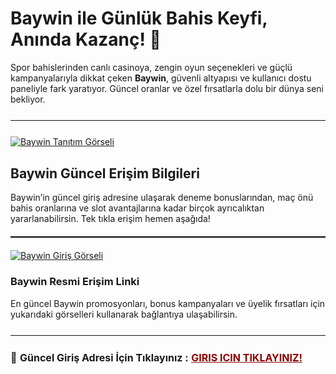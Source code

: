 <h1>Baywin ile Günlük Bahis Keyfi, Anında Kazanç! 🎯</h1>
<p>
  Spor bahislerinden canlı casinoya, zengin oyun seçenekleri ve güçlü kampanyalarıyla dikkat çeken <strong>Baywin</strong>, güvenli altyapısı ve kullanıcı dostu paneliyle fark yaratıyor. Güncel oranlar ve özel fırsatlarla dolu bir dünya seni bekliyor.
</p>

<hr style="border:none;height:1.5px;background:#111;margin:25px 0;">
<a href="https://ibb.co/j9n40bBC"><img src="https://i.ibb.co/WNmK8Gqr/photo-2025-05-21-23-27-36.jpg" alt="Baywin Tanıtım Görseli" border="0"></a>

<h2>Baywin Güncel Erişim Bilgileri</h2>
<p>
  Baywin’in güncel giriş adresine ulaşarak deneme bonuslarından, maç önü bahis oranlarına ve slot avantajlarına kadar birçok ayrıcalıktan yararlanabilirsin. Tek tıkla erişim hemen aşağıda!
</p>

<hr style="border:none;height:2px;background:#000;margin:20px 0;">

<a href="https://shortlinkapp.com/GaIUa">
  <img src="https://iili.io/3sm6muf.md.jpg" alt="Baywin Giriş Görseli" border="0">
</a>

<h3>Baywin Resmi Erişim Linki</h3>
<p>
  En güncel Baywin promosyonları, bonus kampanyaları ve üyelik fırsatları için yukarıdaki görselleri kullanarak bağlantıya ulaşabilirsin.
</p>

<hr style="border:none;height:1.5px;background:#111;margin:25px 0;">

<p style="font-size:16px; margin-top:10px;">
  🔗 <strong>Güncel Giriş Adresi İçin Tıklayınız :</strong> 
  <a href="https://shortlinkapp.com/GaIUa" style="color:#8B0000; font-weight:bold;">GIRIS ICIN TIKLAYINIZ!</a> 
</p>
